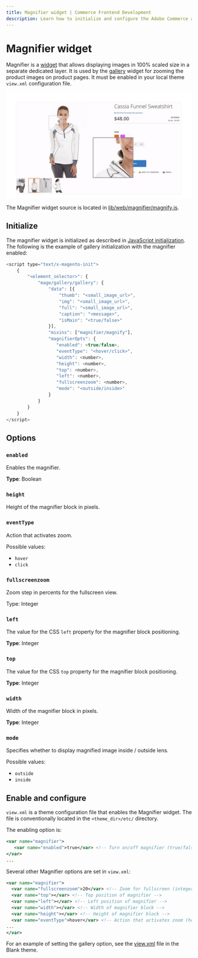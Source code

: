 ```yaml
---
title: Magnifier widget | Commerce Frontend Development
description: Learn how to initialize and configure the Adobe Commerce and Magento Open Source Magnifier widget.
---
```


# Magnifier widget

Magnifier is a [widget](https://glossary.magento.com/widget) that allows displaying images in 100% scaled size in a separate dedicated layer.
It is used by the [gallery](gallery.md) widget for zooming the product images on product pages. It must be enabled in your local theme `view.xml` configuration file.

![Magnifier widget](../../_images/javascript/magnifier-widget.png)

The Magnifier widget source is located in [lib/web/magnifier/magnify.js](https://github.com/magento/magento2/blob/2.4/lib/web/magnifier/magnify.js).

## Initialize

The magnifier widget is initialized as described in [JavaScript initialization](../init.md#insert-a-js-component-in-a-phtml-template).
The following is the example of gallery initialization with the magnifier enabled:

```javascript
<script type="text/x-magento-init">
    {
        "<element_selector>": {
            "mage/gallery/gallery": {
                "data": [{
                    "thumb": "<small_image_url>",
                    "img": "<small_image_url>",
                    "full": "<small_image_url>",
                    "caption": "<message>",
                    "isMain": "<true/false>"
                }],
                "mixins": ["magnifier/magnify"],
                "magnifierOpts": {
                   "enabled": <true/false>,
                   "eventType": "<hover/click>",
                   "width": <number>,
                   "height": <number>,
                   "top": <number>,
                   "left": <number>,
                   "fullscreenzoom": <number>,
                   "mode": "<outside/inside>"
                }
            }
        }
    }
</script>
```

## Options

### `enabled`

Enables the magnifier.

**Type**: Boolean

### `height`

Height of the magnifier block in pixels.

### `eventType`

Action that activates zoom.

Possible values:

*  `hover`
*  `click`

### `fullscreenzoom`

Zoom step in percents for the fullscreen view.

Type: Integer

### `left`

The value for the CSS `left` property for the magnifier block positioning.

**Type**: Integer

### `top`

The value for the CSS `top` property for the magnifier block positioning.

**Type**: Integer

### `width`

Width of the magnifier block in pixels.

**Type**: Integer

### `mode`

Specifies whether to display magnified image inside / outside lens.

Possible values:

*  `outside`
*  `inside`

## Enable and configure

`view.xml` is a theme configuration file that enables the Magnifier widget. The file is conventionally located in the `<theme_dir>/etc/` directory.

The enabling option is:

```xml
<var name="magnifier">
   <var name="enabled">true</var> <!-- Turn on/off magnifier (true/false) -->
</var>
...
```

Several other Magnifier options are set in `view.xml`:

```xml
<var name="magnifier">
  <var name="fullscreenzoom">20</var> <!-- Zoom for fullscreen (integer) -->
  <var name="top"></var> <!-- Top position of magnifier -->
  <var name="left"></var> <!-- Left position of magnifier -->
  <var name="width"></var> <!-- Width of magnifier block -->
  <var name="height"></var> <!-- Height of magnifier block -->
  <var name="eventType">hover</var> <!-- Action that activates zoom (hover/click) -->
...
</var>
```

For an example of setting the gallery option, see the [view.xml](https://github.com/magento/magento2/blob/2.4/app/design/frontend/Magento/blank/etc/view.xml#L225) file in the Blank theme.
